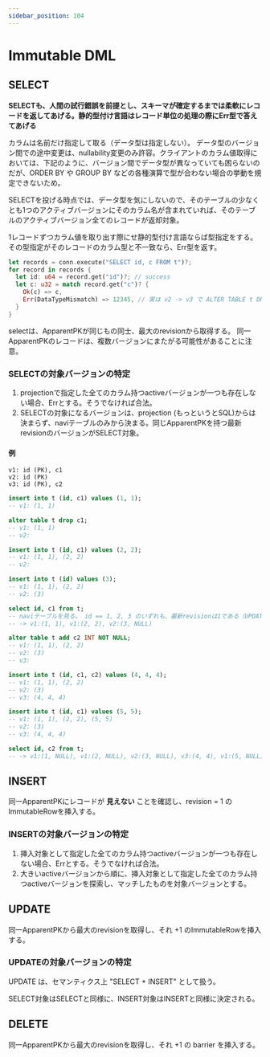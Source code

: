 ```yaml
---
sidebar_position: 104
---
```


# Immutable DML

## SELECT

**SELECTも、人間の試行錯誤を前提とし、スキーマが確定するまでは柔軟にレコードを返してあげる。静的型付け言語はレコード単位の処理の際にErr型で答えてあげる**

カラムは名前だけ指定して取る（データ型は指定しない）。
データ型のバージョン間での途中変更は、nullability変更のみ許容。クライアントのカラム値取得においては、下記のように、バージョン間でデータ型が異なっていても困らないのだが、ORDER BY や GROUP BY などの各種演算で型が合わない場合の挙動を規定できないため。

SELECTを投げる時点では、データ型を気にしないので、そのテーブルの少なくとも1つのアクティブバージョンにそのカラム名が含まれていれば、そのテーブルのアクティブバージョン全てのレコードが返却対象。

1レコードずつカラム値を取り出す際にせ静的型付け言語ならば型指定をする。その型指定がそのレコードのカラム型と不一致なら、Err型を返す。

```rust
let records = conn.execute("SELECT id, c FROM t")?;
for record in records {
  let id: u64 = record.get("id")?; // success
  let c: u32 = match record.get("c")? {
    Ok(c) => c,
    Err(DataTypeMismatch) => 12345, // 実は v2 -> v3 で ALTER TABLE t DROP COLUMN c; していたので、 record が v3 のときには vのｎレコードは Option<u32> が必要になる。v2のレコードは u32 で引っ張れる。
  }
}
```

selectは、ApparentPKが同じもの同士、最大のrevisionから取得する。
同一ApparentPKのレコードは、複数バージョンにまたがる可能性があることに注意。

### SELECTの対象バージョンの特定

1. projectionで指定した全てのカラム持つactiveバージョンが一つも存在しない場合、Errとする。そうでなければ合法。
2. SELECTの対象になるバージョンは、projection (もっというとSQL)からは決まらず、naviテーブルのみから決まる。同じApparentPKを持つ最新revisionのバージョンがSELECT対象。

#### 例

```text
v1: id (PK), c1
v2: id (PK)
v3: id (PK), c2
```

```sql
insert into t (id, c1) values (1, 1);
-- v1: (1, 1)

alter table t drop c1;
-- v1: (1, 1)
-- v2:

insert into t (id, c1) values (2, 2);
-- v1: (1, 1), (2, 2)
-- v2:

insert into t (id) values (3);
-- v1: (1, 1), (2, 2)
-- v2: (3)

select id, c1 from t;
-- naviテーブルを見る。 id == 1, 2, 3 のいずれも、最新revisionは1である（UPDATEされていないので）。naviテーブルに従い、id == 1, 2 は v1 から、 id == 3 は v2 から取得する。
-- -> v1:(1, 1), v1:(2, 2), v2:(3, NULL)

alter table t add c2 INT NOT NULL;
-- v1: (1, 1), (2, 2)
-- v2: (3)
-- v3:

insert into t (id, c1, c2) values (4, 4, 4);
-- v1: (1, 1), (2, 2)
-- v2: (3)
-- v3: (4, 4, 4)

insert into t (id, c1) values (5, 5);
-- v1: (1, 1), (2, 2), (5, 5)
-- v2: (3)
-- v3: (4, 4, 4)

select id, c2 from t;
-- -> v1:(1, NULL), v1:(2, NULL), v2:(3, NULL), v3:(4, 4), v1:(5, NULL)
```

## INSERT

同一ApparentPKにレコードが **見えない** ことを確認し、revision = 1 のImmutableRowを挿入する。

### INSERTの対象バージョンの特定

1. 挿入対象として指定した全てのカラム持つactiveバージョンが一つも存在しない場合、Errとする。そうでなければ合法。
2. 大きいactiveバージョンから順に、挿入対象として指定した全てのカラム持つactiveバージョンを探索し、マッチしたものを対象バージョンとする。

## UPDATE

同一ApparentPKから最大のrevisionを取得し、それ +1 のImmutableRowを挿入する。

### UPDATEの対象バージョンの特定

UPDATE は、セマンティクス上 "SELECT + INSERT" として扱う。

SELECT対象はSELECTと同様に、INSERT対象はINSERTと同様に決定される。

## DELETE

同一ApparentPKから最大のrevisionを取得し、それ +1 の barrier を挿入する。
